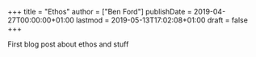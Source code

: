 +++
title = "Ethos"
author = ["Ben Ford"]
publishDate = 2019-04-27T00:00:00+01:00
lastmod = 2019-05-13T17:02:08+01:00
draft = false
+++

First blog post about ethos and stuff
